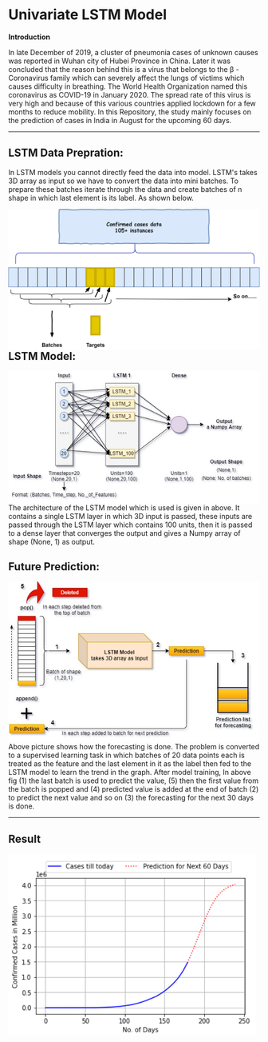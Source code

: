 # Univariate LSTM Model

**Introduction**

In late December of 2019, a cluster of pneumonia cases of unknown causes was reported in Wuhan city of Hubei Province in China. Later it was concluded that the reason behind this is a virus that belongs to the β - Coronavirus family which can severely affect the lungs of victims which causes difficulty in breathing. The World Health Organization named this coronavirus as COVID-19 in January 2020. The spread rate of this virus is very high and because of this various countries applied lockdown for a few months to reduce mobility. In this Repository, the study mainly focuses on the prediction of cases in India in August for the upcoming 60 days.

---
## **LSTM Data Prepration:**
In LSTM models you cannot directly feed the data into model. LSTM's takes 3D array as input so we have to convert the data into mini batches. To prepare these batches iterate through the data and create batches of n shape in which last element is its label. As shown below.

<img src="https://raw.githubusercontent.com/tariqmhmd5/Covid-Prediction/master/Diagrams/Data%20Prepration%20Diagram.jpg"
     style="float: left; margin-right: 10px;" />





## **LSTM Model:**

<img src="https://raw.githubusercontent.com/tariqmhmd5/Covid-Prediction/master/Diagrams/Model%20Diagram.jpg"
     style="float: left; margin-right: 10px;" />

The architecture of the LSTM model which is used is given in above. It contains a single LSTM layer in which 3D input is passed, these inputs are passed through the LSTM layer which contains 100 units, then it is passed to a dense layer that converges the output and gives a Numpy array of shape (None, 1)  as output.

## **Future Prediction:**
<img src="https://raw.githubusercontent.com/tariqmhmd5/Covid-Prediction/master/Diagrams/Prediction%20Diagram.jpg"
     style="float: left; margin-right: 10px;" />

Above picture shows how the forecasting is done. The problem is converted to a supervised learning task in which batches of 20 data points each is treated as the feature and the last element in it as the label then fed to the LSTM model to learn the trend in the graph. After model training, In above fig (1) the last batch is used to predict the value, (5) then the first value from the batch is popped and (4) predicted value is added at the end of batch (2) to predict the next value and so on (3) the forecasting for the next 30 days is done.


---
## **Result**

<img src="https://raw.githubusercontent.com/tariqmhmd5/Covid-Prediction/master/Diagrams/image.png"
     style="float: left; margin-right: 10px;" />
